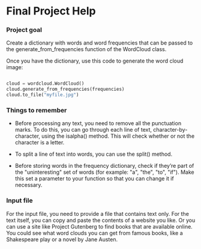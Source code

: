 # Final Project Help

### Project goal 
Create a dictionary with words and word frequencies that can be passed to the generate_from_frequencies function of the WordCloud class.

Once you have the dictionary, use this code to generate the word cloud image:

```python

cloud = wordcloud.WordCloud()
cloud.generate_from_frequencies(frequencies)
cloud.to_file("myfile.jpg")
```

### Things to remember 
* Before processing any text, you need to remove all the punctuation marks. To do this, you can go through each line of text, character-by-character, using the isalpha() method. This will check whether or not the character is a letter.

* To split a line of text into words, you can use the split() method.

* Before storing words in the frequency dictionary, check if they’re part of the "uninteresting" set of words (for example: "a", "the", "to", "if"). Make this set a parameter to your function so that you can change it if necessary.

### Input file
For the input file, you need to provide a file that contains text only. For the text itself, you can copy and paste the contents of a website you like. Or you can use a site like Project Gutenberg to find books that are available online. You could see what word clouds you can get from famous books, like a Shakespeare play or a novel by Jane Austen.